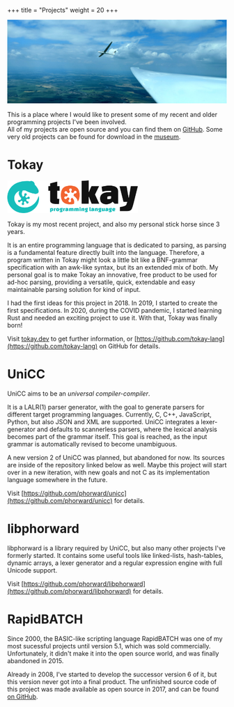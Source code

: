 +++
title = "Projects"
weight = 20
+++

<img src="/formation.webp" title="Formation flight at Riesa" alt="Picture of a Discus 2b flying next to a Std. Libelle's wing">

This is a place where I would like to present some of my recent and older programming projects I've been involved.<br>
All of my projects are open source and you can find them on  [GitHub](https://github.com/phorward). Some very old projects can be found for download in the [museum](http://downloads.phorward-software.com/).

# Tokay

<img src="/tokay.svg" title="Tokay Logo" style="min-width: 300px; max-width: 35%">

Tokay is my most recent project, and also my personal stick horse since 3 years.

It is an entire programming language that is dedicated to parsing, as parsing is a fundamental feature directly built into the language. Therefore, a program written in Tokay might look a little bit like a BNF-grammar specification with an awk-like syntax, but its an extended mix of both. My personal goal is to make Tokay an innovative, free product to be used for ad-hoc parsing, providing a versatile, quick, extendable and easy maintainable parsing solution for kind of input.

I had the first ideas for this project in 2018. In 2019, I started to create the first specifications. In 2020, during the COVID pandemic, I started learning Rust and needed an exciting project to use it. With that, Tokay was finally born!

Visit [tokay.dev](https://tokay.dev) to get further information, or [https://github.com/tokay-lang](https://github.com/tokay-lang) on GitHub for details.

# UniCC

UniCC aims to be an *universal compiler-compiler*.

It is a LALR(1) parser generator, with the goal to generate parsers for different target programming languages. Currently, C, C++, JavaScript, Python, but also JSON and XML are supported. UniCC integrates a lexer-generator and defaults to scannerless parsers, where the lexical analysis becomes part of the grammar itself. This goal is reached, as the input grammar is automatically revised to become unambiguous.

A new version 2 of UniCC was planned, but abandoned for now. Its sources are inside of the repository linked below as well. Maybe this project will start over in a new iteration, with new goals and not C as its implementation language somewhere in the future.

Visit [https://github.com/phorward/unicc](https://github.com/phorward/unicc) for details.

# libphorward

libphorward is a library required by UniCC, but also many other projects I've formerly started. It contains some useful tools like linked-lists, hash-tables, dynamic arrays, a lexer generator and a regular expression engine with full Unicode support.

Visit [https://github.com/phorward/libphorward](https://github.com/phorward/libphorward) for details.

# RapidBATCH

Since 2000, the BASIC-like scripting language RapidBATCH was one of my most sucessful projects until version 5.1, which was sold commercially. Unfortunately, it didn't make it into the open source world, and was finally abandoned in 2015.

Already in 2008, I've started to develop the successor version 6 of it, but this version never got into a final product. The unfinished source code of this project was made available as open source in 2017, and can be found [on GitHub](https://github.com/phorward/rapidbatch).

